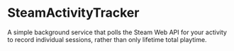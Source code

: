 # SteamActivityTracker
A simple background service that polls the Steam Web API for your activity to record individual sessions, rather than only lifetime total playtime.
